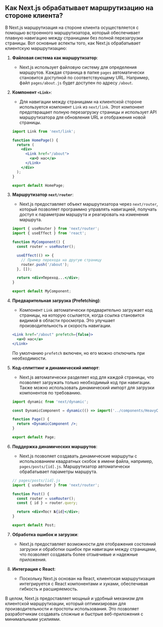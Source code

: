 ## Как Next.js обрабатывает маршрутизацию на стороне клиента?

В Next.js маршрутизация на стороне клиента осуществляется с помощью встроенного маршрутизатора, который обеспечивает плавную навигацию между страницами без полной перезагрузки страницы. Вот основные аспекты того, как Next.js обрабатывает клиентскую маршрутизацию:

1. **Файловая система как маршрутизатор**:
   - Next.js использует файловую систему для определения маршрутов. Каждая страница в папке `pages` автоматически становится доступной по соответствующему URL. Например, файл `pages/about.js` будет доступен по адресу `/about`.

2. **Компонент `<Link>`**:
   - Для навигации между страницами на клиентской стороне используется компонент `Link` из `next/link`. Этот компонент предотвращает полную перезагрузку страницы и использует API маршрутизатора для обновления URL и отображения новой страницы.
   ```jsx
   import Link from 'next/link';

   function HomePage() {
     return (
       <div>
         <Link href="/about">
           <a>О нас</a>
         </Link>
       </div>
     );
   }

   export default HomePage;
   ```

3. **Маршрутизатор `next/router`**:
   - Next.js предоставляет объект маршрутизатора через `next/router`, который позволяет программно управлять навигацией, получать доступ к параметрам маршрута и реагировать на изменения маршрута.
   ```jsx
   import { useRouter } from 'next/router';
   import { useEffect } from 'react';

   function MyComponent() {
     const router = useRouter();

     useEffect(() => {
       // Пример перехода на другую страницу
       router.push('/about');
     }, []);

     return <div>Переход...</div>;
   }

   export default MyComponent;
   ```

4. **Предварительная загрузка (Prefetching)**:
   - Компонент `Link` автоматически предварительно загружает код страницы, на которую ссылается, когда ссылка становится видимой в области просмотра. Это улучшает производительность и скорость навигации.
   ```jsx
   <Link href="/about" prefetch={false}>
     <a>О нас</a>
   </Link>
   ```
   По умолчанию `prefetch` включен, но его можно отключить при необходимости.

5. **Код-сплиттинг и динамический импорт**:
   - Next.js автоматически разделяет код для каждой страницы, что позволяет загружать только необходимый код при навигации. Также можно использовать динамический импорт для загрузки компонентов по требованию.
   ```jsx
   import dynamic from 'next/dynamic';

   const DynamicComponent = dynamic(() => import('../components/HeavyComponent'));

   function Page() {
     return <DynamicComponent />;
   }

   export default Page;
   ```

6. **Поддержка динамических маршрутов**:
   - Next.js позволяет создавать динамические маршруты с использованием квадратных скобок в имени файла, например, `pages/posts/[id].js`. Маршрутизатор автоматически обрабатывает параметры маршрута.
   ```jsx
   // pages/posts/[id].js
   import { useRouter } from 'next/router';

   function Post() {
     const router = useRouter();
     const { id } = router.query;

     return <div>Пост №{id}</div>;
   }

   export default Post;
   ```

7. **Обработка ошибок и загрузки**:
   - Next.js предоставляет возможности для отображения состояний загрузки и обработки ошибок при навигации между страницами, что позволяет создавать более отзывчивые и надежные приложения.

8. **Интеграция с React**:
   - Поскольку Next.js основан на React, клиентская маршрутизация интегрируется с React компонентами и хуками, обеспечивая гибкость и расширяемость.

В целом, Next.js предоставляет мощный и удобный механизм для клиентской маршрутизации, который оптимизирован для производительности и простоты использования. Это позволяет разработчикам создавать сложные и быстрые веб-приложения с минимальными усилиями.